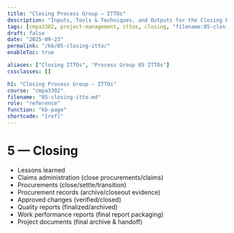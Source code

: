```yaml
---
title: "Closing Process Group – ITTOs"
description: "Inputs, Tools & Techniques, and Outputs for the Closing Process Group."
tags: [cmpa3302, project-management, ittos, closing, "filename:05-closing-itto.md"]
draft: false
date: "2025-09-23"
permalink: "/kb/05-closing-itto/"
enableToc: true

aliases: ["Closing ITTOs", "Process Group 05 ITTOs"]
cssclasses: []

h1: "Closing Process Group – ITTOs"
course: "cmpa3302"
filename: "05-closing-itto.md"
role: "reference"
function: "kb-page"
shortcode: "[ref]"
---
```


# 5 — Closing
- Lessons learned
- Claims administration (close procurements/claims)
- Procurements (close/settle/transition)
- Procurement records (archive/closeout evidence)
- Approved changes (verified/closed)
- Quality reports (finalized/archived)
- Work performance reports (final report packaging)
- Project documents (final archive & handoff)
